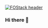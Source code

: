 [![FOStack
header](https://github.com/fostack/fostack/blob/master/felixo-dev-header.png)](https://felixo.dev.com)

### Hi there 👋

<!--
**FOStack/FOStack** is a ✨ _special_ ✨ repository because its `README.md` (this file) appears on your GitHub profile.

Here are some ideas to get you started:

- 🔭 I’m currently working on small ready-to-use web applications
- 🌱 I’m currently learning aws cloud essentials
- 👯 I’m looking to collaborate on firebase and other backend projects
- 🤔 I’m looking for help with app marketing
- 💬 Ask me about Firebase as a fullstack service
- 📫 How to reach me: admin@felixo.dev
- ⚡ Fun fact: I like to golf!
-->
